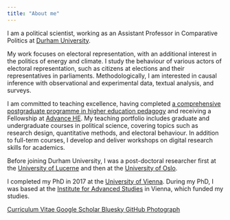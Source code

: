 ```yaml
---
title: "About me"
---
```


I am a political scientist, working as an Assistant Professor in Comparative Politics at <a href="https://www.durham.ac.uk/" target="_blank">Durham University</a>.

My work focuses on electoral representation, with an additional interest in the politics of energy and climate. I study the behaviour of various actors of electoral representation, such as citizens at elections and their representatives in parliaments. 
Methodologically, I am interested in causal inference with observational and experimental data, textual analysis, and surveys.

I am committed to teaching excellence, having completed <a href="https://www.uio.no/link/english/academic-development/" target="_blank">a comprehensive postgraduate programme in higher education pedagogy</a> and receiving a Fellowship at <a href="https://www.advance-he.ac.uk/" target="_blank">Advance HE</a>.
My teaching portfolio includes graduate and undergraduate courses in political science, covering topics such as research design, quantitative methods, and electoral behaviour. In addition to full-term courses, I develop and deliver workshops on digital research skills for academics.

Before joining Durham University, I was a post-doctoral researcher first at the <a href="https://www.unilu.ch/" target="_blank">University of Lucerne</a> and then at the <a href="https://www.uio.no/" target="_blank">University of Oslo</a>. 

I completed my PhD in 2017 at the <a href="https://www.univie.ac.at/" target="_blank">University of Vienna</a>. During my PhD, I was based at the <a href="https://www.ihs.ac.at/" target="_blank">Institute for Advanced Studies</a> in Vienna, which funded my studies.

<div class="home">
  <a href="https://resulumit.com/files/cv_resulumit.pdf" class="badge badge-large" id="h1" target="_blank" rel="noopener noreferrer">
    <span>Curriculum Vitae</span> <i class="fa-solid fa-file-pdf"></i>
  </a>
  <a href="https://scholar.google.com/citations?user=J5Ck-vkAAAAJ&hl=en" class="badge badge-large" id="h4" target="_blank" rel="noopener noreferrer">
    <span>Google Scholar</span> <i class="fa-brands fa-google-scholar"></i>
  </a>
  <a href="https://bsky.app/profile/resulumit.bsky.social" class="badge badge-large" id="h2" target="_blank" rel="noopener noreferrer">
    <span>Bluesky</span> <i class="fa-brands fa-bluesky"></i>
  </a>
  <a href="https://github.com/resulumit" class="badge badge-large" id="h3" target="_blank" rel="noopener noreferrer">
    <span>GitHub</span> <i class="fa-brands fa-github"></i>
  </a>
  <a href="https://resulumit.com/images/resul_umit.jpg" class="badge badge-large" id="h5" target="_blank" rel="noopener noreferrer">
    <span>Photograph</span> <i class="fa-solid fa-camera"></i>
  </a>
</div>

